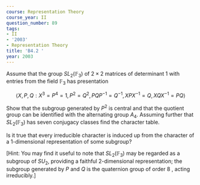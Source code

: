 ```yaml
---
course: Representation Theory
course_year: II
question_number: 89
tags:
- II
- '2003'
- Representation Theory
title: 'B4.2 '
year: 2003
---
```



Assume that the group $S L_{2}\left(\mathbb{F}_{3}\right)$ of $2 \times 2$ matrices of determinant 1 with entries from the field $\mathbb{F}_{3}$ has presentation

$$\left\langle X, P, Q: X^{3}=P^{4}=1, P^{2}=Q^{2}, P Q P^{-1}=Q^{-1}, X P X^{-1}=Q, X Q X^{-1}=P Q\right\rangle$$

Show that the subgroup generated by $P^{2}$ is central and that the quotient group can be identified with the alternating group $A_{4}$. Assuming further that $S L_{2}\left(\mathbb{F}_{3}\right)$ has seven conjugacy classes find the character table.

Is it true that every irreducible character is induced up from the character of a 1-dimensional representation of some subgroup?

[Hint: You may find it useful to note that $S L_{2}\left(\mathbb{F}_{3}\right)$ may be regarded as a subgroup of $S U_{2}$, providing a faithful 2-dimensional representation; the subgroup generated by $P$ and $Q$ is the quaternion group of order 8 , acting irreducibly.]
